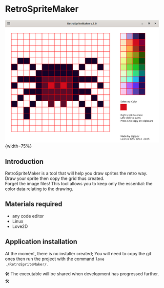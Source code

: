 # RetroSpriteMaker

![Miniature](./miniature.png){width=75%}

## Introduction

RetroSpriteMaker is a tool that will help you draw sprites the retro way.<br>
Draw your sprite then copy the grid thus created.<br> Forget the image files! This tool allows you to keep only the essential: the color data relating to the drawing.

## Materials required

- any code editor
- Linux
- Love2D

## Application installation

At the moment, there is no installer created;
You will need to copy the git ones then run the project with the command <code>love ./RetroSpriteMaker/</code>.<br>

🛠️ The executable will be shared when development has progressed further. 🛠️<br>